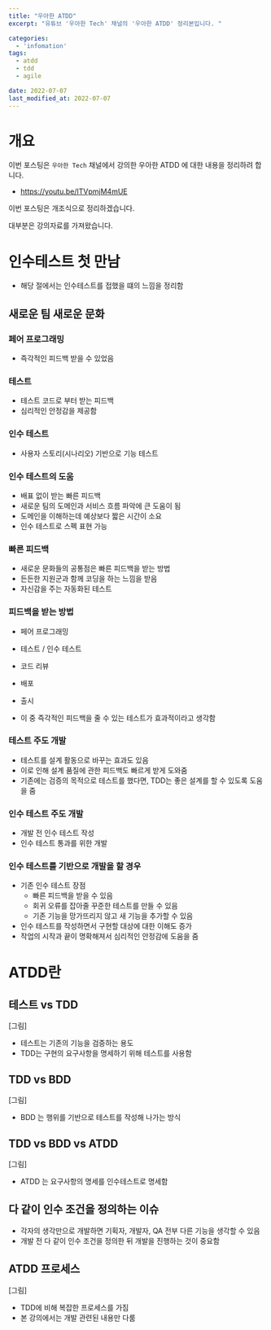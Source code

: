```yaml
---
title: "우아한 ATDD"
excerpt: "유튜브 '우아한 Tech' 채널의 '우아한 ATDD' 정리본입니다. "

categories:
  - 'infomation'
tags:
  - atdd
  - tdd
  - agile

date: 2022-07-07
last_modified_at: 2022-07-07
---
```


# 개요 

이번 포스팅은 `우아한 Tech` 채널에서 강의한 우아한 ATDD 에 대한 내용을 정리하려 합니다.

* https://youtu.be/ITVpmjM4mUE

이번 포스팅은 개조식으로 정리하겠습니다. 

대부분은 강의자료를 가져왔습니다. 

# 인수테스트 첫 만남 

* 해당 절에서는 인수테스트를 접했을 떄의 느낌을 정리함

##  새로운 팀 새로운 문화 

### 페어 프로그래밍 

* 즉각적인 피드백 받을 수 있었음 

### 테스트 

* 테스트 코드로 부터 받는 피드백
* 심리적인 안정감을 제공함 

### 인수 테스트 

* 사용자 스토리(시나리오) 기반으로 기능 테스트 

### 인수 테스트의 도움 

* 배표 없이 받는 빠른 피드백
* 새로운 팀의 도메인과 서비스 흐름 파악에 큰 도움이 됨 
* 도메인을 이해하는데 예상보다 짧은 시간이 소요
* 인수 테스트로 스펙 표현 가능 

### 빠른 피드백

* 새로운 문화들의 공통점은 빠른 피드백을 받는 방법
* 든든한 지원군과 함께 코딩을 하는 느낌을 받음 
* 자신감을 주는 자동화된 테스트 

###  피드백을 받는 방법 

* 페어 프로그래밍 
* 테스트 / 인수 테스트 
* 코드 리뷰 
* 배포 
* 출시 

* 이 중 즉각적인 피드백을 줄 수 있는 테스트가 효과적이라고 생각함 

### 테스트 주도 개발 

* 테스트를 설계 활동으로 바꾸는 효과도 있음 
* 이로 인해 설계 품질에 관한 피드백도 빠르게 받게 도와줌
* 기존에는 검증의 목적으로 테스트를 했다면, TDD는 좋은 설계를 할 수 있도록 도움을 줌

### 인수 테스트 주도 개발 

* 개발 전 인수 테스트 작성 
* 인수 테스트 통과를 위한 개발 

### 인수 테스트를 기반으로 개발을 할 경우 

* 기존 인수 테스트 장점 
  * 빠른 피드백을 받을 수 있음 
  * 회귀 오류를 잡아줄 꾸준한 테스트를 만들 수 있음 
  * 기존 기능을 망가뜨리지 않고 새 기능을 추가할 수 있음 
* 인수 테스트를 작성하면서 구현할 대상에 대한 이해도 증가 
* 작업의 시작과 끝이 명확해져서 심리적인 안정감에 도움을 줌 

# ATDD란 

## 테스트 vs TDD

[그림]

* 테스트는 기존의 기능을 검증하는 용도 
*  TDD는 구현의 요구사항을 명세하기 위해 테스트를 사용함 

## TDD vs BDD

[그림]

* BDD 는 행위를 기반으로 테스트를 작성해 나가는 방식

## TDD vs BDD vs ATDD

[그림]

* ATDD 는 요구사항의 명세를 인수테스트로 명세함

## 다 같이 인수 조건을 정의하는 이슈 

* 각자의 생각만으로 개발하면 기획자, 개발자, QA 전부 다른 기능을 생각할 수 있음 
* 개발 전 다 같이 인수 조건을 정의한 뒤 개발을 진행하는 것이 중요함 

## ATDD 프로세스 

[그림]

* TDD에 비해 복잡한 프로세스를 가짐
* 본 강의에서는 개발 관련된 내용만 다룸 
